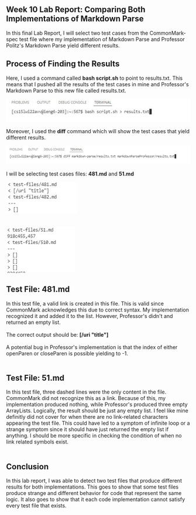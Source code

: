 ## Week 10 Lab Report: Comparing Both Implementations of Markdown Parse

In this final Lab Report, I will select two test cases
from the CommonMark-spec test file where my implementation
of Markdown Parse and Professor Politz's Markdown Parse
yield different results. 
<br>
## Process of Finding the Results
Here, I used a command called **bash script.sh**
to point to results.txt. This means that I pushed
all the results of the test cases in mine and Professor's Markdown Parse to this new file called results.txt.

![](https://raw.githubusercontent.com/spadmanaban25/cse15l-lab-report/main/Week%2010%20Lab%20Report%20Images/mymdparsebashscript.JPG)



Moreover, I used the **diff** command which
will show the test cases that yield different results.

![](https://raw.githubusercontent.com/spadmanaban25/cse15l-lab-report/main/Week%2010%20Lab%20Report%20Images/difftestresults.JPG)
<br><br>
I will be selecting test cases files: **481.md** and **51.md**

![](https://raw.githubusercontent.com/spadmanaban25/cse15l-lab-report/main/Week%2010%20Lab%20Report%20Images/different%20test%20case1.JPG)
<br><br><br>
![](https://raw.githubusercontent.com/spadmanaban25/cse15l-lab-report/main/Week%2010%20Lab%20Report%20Images/different%20test%20case%202.JPG)

## Test File: 481.md
In this test file, a valid link is 
created in this file. This is valid since 
CommonMark acknowledges this due to correct
syntax. My implementation recognized it and added
it to the list. However, Professor's didn't and returned
an empty list.
<br><br>
The correct output should be: **[/uri "title"]**
<br><br>
A potential bug in Professor's implementation is that
the index of either openParen or closeParen is possible yielding to -1. 
<br><br>

## Test File: 51.md
In this test file, three dashed lines were the only 
content in the file. CommonMark did not recognize this 
as a link. Because of this, my implementation produced 
nothing, while Professor's produced three empty ArrayLists. Logically, the result should be just any empty list. I feel like mine definitly did not cover for when there are no link-related characters appearing the test file. This could have led to a symptom of infinite loop or a strange symptom since it should have just returned the empty list if anything. I should be more specific in checking the condition of when no link related symbols exist.
<br><br>

## Conclusion
In this lab report, I was able to detect two test files that produce different results for both implementations. This goes to show that some test files produce strange and different behavior for code that represent the same logic. It also goes to show that it each code implementation cannot satisfy every test file that exists. 
